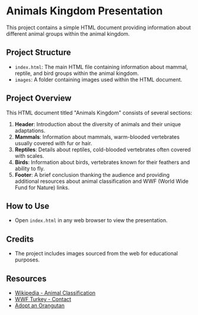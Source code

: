 # Animals Kingdom Presentation

This project contains a simple HTML document providing information about different animal groups within the animal kingdom.

## Project Structure

- `index.html`: The main HTML file containing information about mammal, reptile, and bird groups within the animal kingdom.
- `images`: A folder containing images used within the HTML document.

## Project Overview

This HTML document titled "Animals Kingdom" consists of several sections:
1. **Header**: Introduction about the diversity of animals and their unique adaptations.
2. **Mammals**: Information about mammals, warm-blooded vertebrates usually covered with fur or hair.
3. **Reptiles**: Details about reptiles, cold-blooded vertebrates often covered with scales.
4. **Birds**: Information about birds, vertebrates known for their feathers and ability to fly.
5. **Footer**: A brief conclusion thanking the audience and providing additional resources about animal classification and WWF (World Wide Fund for Nature) links.

## How to Use
- Open `index.html` in any web browser to view the presentation.

## Credits
- The project includes images sourced from the web for educational purposes.

## Resources
- [Wikipedia - Animal Classification](https://en.wikipedia.org/wiki/Animal)
- [WWF Turkey - Contact](https://www.wwf.org.tr/)
- [Adopt an Orangutan](https://support.wwf.org.uk/)
